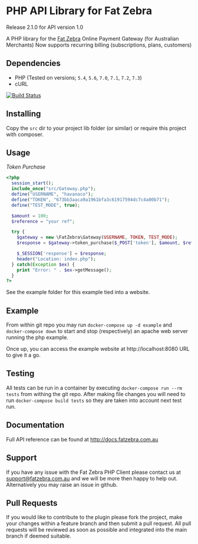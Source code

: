 PHP API Library for Fat Zebra
==============================

Release 2.1.0 for API version 1.0

A PHP library for the [Fat Zebra](https://www.fatzebra.com.au) Online Payment Gateway (for Australian Merchants)
Now supports recurring billing (subscriptions, plans, customers)

Dependencies
------------

 * PHP (Tested on versions; `5.4`, `5.6`, `7.0`, `7.1`, `7.2`, `7.3`)
 * cURL

 [![Build Status](https://travis-ci.org/JumboInteractiveLimited/fatzebra.svg?branch=master)](http://travis-ci.org/JumboInteractiveLimited/fatzebra)

Installing
----------

Copy the `src` dir to your project lib folder (or similar) or require this project with composer.

Usage
-----

*Token Purchase*
```php
<?php
  session_start();
  include_once("src/Gateway.php");
  define("USERNAME", "havanaco");
  define("TOKEN", "673bb3aaca9a1961bfa3c61917594dc7c4a00b71");
  define("TEST_MODE", true);

  $amount = 100;
  $reference = "your ref";

  try {
    $gateway = new \FatZebra\Gateway(USERNAME, TOKEN, TEST_MODE);
    $response = $gateway->token_purchase($_POST['token'], $amount, $reference, null, 'AUD');

    $_SESSION['response'] = $response;
    header("Location: index.php");
  } catch(Exception $ex) {
    print "Error: " . $ex->getMessage();
  }
?>
```

See the example folder for this example tied into a website.

Example
-------

From within git repo you may run `docker-compose up -d example` and `docker-compose down` to start and stop (respectively) an apache web server running the php example.

Once up, you can access the example website at http://localhost:8080 URL to give it a go.

Testing
-------

All tests can be run in a container by executing `docker-compose run --rm tests` from withing the git repo. After making file changes you will need to run `docker-compose build tests` so they are taken into account next test run.

Documentation
-------------

Full API reference can be found at http://docs.fatzebra.com.au

Support
-------
If you have any issue with the Fat Zebra PHP Client please contact us at support@fatzebra.com.au and we will be more then happy to help out. Alternatively you may raise an issue in github.

Pull Requests
-------------
If you would like to contribute to the plugin please fork the project, make your changes within a feature branch and then submit a pull request. All pull requests will be reviewed as soon as possible and integrated into the main branch if deemed suitable.
